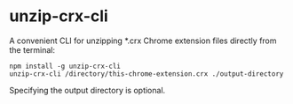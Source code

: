 # unzip-crx-cli

A convenient CLI for unzipping \*.crx Chrome extension files directly from the terminal:

```
npm install -g unzip-crx-cli
unzip-crx-cli /directory/this-chrome-extension.crx ./output-directory
```

Specifying the output directory is optional.
